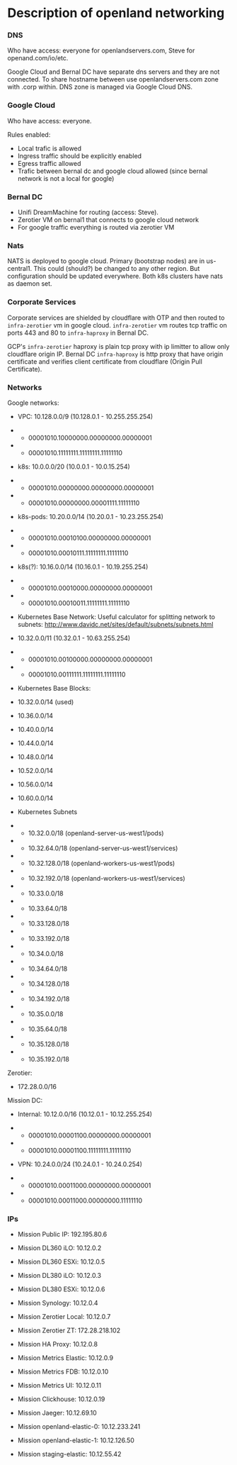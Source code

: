 # Description of openland networking

### DNS
Who have access: everyone for openlandservers.com, Steve for openand.com/io/etc.

Google Cloud and Bernal DC have separate dns servers and they are not connected.
To share hostname between use openlandservers.com zone with .corp within.
DNS zone is managed via Google Cloud DNS.

### Google Cloud
Who have access: everyone.

Rules enabled:
- Local trafic is allowed
- Ingress traffic should be explicitly enabled
- Egress traffic allowed
- Trafic between bernal dc and google cloud allowed (since bernal network is not a local for google)

### Bernal DC
- Unifi DreamMachine for routing (access: Steve).
- Zerotier VM on bernal1 that connects to google cloud network
- For google traffic everything is routed via zerotier VM

### Nats
NATS is deployed to google cloud. Primary (bootstrap nodes) are in us-central1. 
This could (should?) be changed to any other region. But configuration should be updated everywhere.
Both k8s clusters have nats as daemon set.

### Corporate Services
Corporate services are shielded by cloudflare with OTP and then routed to `infra-zerotier` vm in google cloud.
`infra-zerotier` vm routes tcp traffic on ports 443 and 80 to `infra-haproxy` in Bernal DC.

GCP's `infra-zerotier` haproxy is plain tcp proxy with ip limitter to allow only cloudflare origin IP.
Bernal DC `infra-haproxy` is http proxy that have origin certificate and verifies client certificate 
from cloudflare (Origin Pull Certificate).


### Networks

Google networks:
* VPC: 10.128.0.0/9 (10.128.0.1 - 10.255.255.254)
* * 00001010.10000000.00000000.00000001
* * 00001010.11111111.11111111.11111110

* k8s: 10.0.0.0/20 (10.0.0.1 - 10.0.15.254)
* * 00001010.00000000.00000000.00000001
* * 00001010.00000000.00001111.11111110

* k8s-pods: 10.20.0.0/14 (10.20.0.1 - 10.23.255.254)
* * 00001010.00010100.00000000.00000001
* * 00001010.00010111.11111111.11111110

* k8s(?): 10.16.0.0/14 (10.16.0.1 - 10.19.255.254)
* * 00001010.00010000.00000000.00000001
* * 00001010.00010011.11111111.11111110

* Kubernetes Base Network:
Useful calculator for splitting network to subnets: http://www.davidc.net/sites/default/subnets/subnets.html

* 10.32.0.0/11 (10.32.0.1 - 10.63.255.254)
* * 00001010.00100000.00000000.00000001
* * 00001010.00111111.11111111.11111110

* Kubernetes Base Blocks:
* 10.32.0.0/14 (used)
* 10.36.0.0/14
* 10.40.0.0/14
* 10.44.0.0/14
* 10.48.0.0/14
* 10.52.0.0/14
* 10.56.0.0/14
* 10.60.0.0/14

* Kubernetes Subnets
* * 10.32.0.0/18 (openland-server-us-west1/pods)
* * 10.32.64.0/18 (openland-server-us-west1/services)
* * 10.32.128.0/18 (openland-workers-us-west1/pods)
* * 10.32.192.0/18 (openland-workers-us-west1/services)
* * 10.33.0.0/18
* * 10.33.64.0/18
* * 10.33.128.0/18
* * 10.33.192.0/18
* * 10.34.0.0/18
* * 10.34.64.0/18
* * 10.34.128.0/18
* * 10.34.192.0/18
* * 10.35.0.0/18
* * 10.35.64.0/18
* * 10.35.128.0/18
* * 10.35.192.0/18

Zerotier:
* 172.28.0.0/16

Mission DC:
* Internal: 10.12.0.0/16 (10.12.0.1 - 10.12.255.254)
* * 00001010.00001100.00000000.00000001
* * 00001010.00001100.11111111.11111110

* VPN: 10.24.0.0/24 (10.24.0.1 - 10.24.0.254)
* * 00001010.00011000.00000000.00000001
* * 00001010.00011000.00000000.11111110

### IPs

* Mission Public IP: 192.195.80.6

* Mission DL360 iLO: 10.12.0.2
* Mission DL360 ESXi: 10.12.0.5
* Mission DL380 iLO: 10.12.0.3
* Mission DL380 ESXi: 10.12.0.6
* Mission Synology: 10.12.0.4

* Mission Zerotier Local: 10.12.0.7
* Mission Zerotier ZT: 172.28.218.102
* Mission HA Proxy: 10.12.0.8
* Mission Metrics Elastic: 10.12.0.9
* Mission Metrics FDB: 10.12.0.10
* Mission Metrics UI: 10.12.0.11
* Mission Clickhouse: 10.12.0.19
* Mission Jaeger: 10.12.69.10
* Mission openland-elastic-0: 10.12.233.241
* Mission openland-elastic-1: 10.12.126.50
* Mission staging-elastic: 10.12.55.42